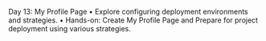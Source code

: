 Day 13: My Profile Page • Explore configuring deployment environments and strategies. • Hands-on: Create My Profile Page and Prepare for project deployment using various strategies.
